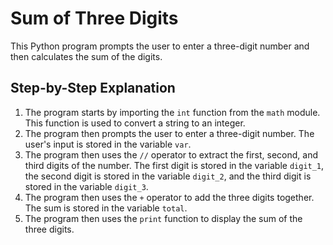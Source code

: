 # Sum of Three Digits

This Python program prompts the user to enter a three-digit number and then calculates the sum of the digits.

## Step-by-Step Explanation

1. The program starts by importing the `int` function from the `math` module. This function is used to convert a string to an integer.
2. The program then prompts the user to enter a three-digit number. The user's input is stored in the variable `var`.
3. The program then uses the `//` operator to extract the first, second, and third digits of the number. The first digit is stored in the variable `digit_1`, the second digit is stored in the variable `digit_2`, and the third digit is stored in the variable `digit_3`.
4. The program then uses the `+` operator to add the three digits together. The sum is stored in the variable `total`.
5. The program then uses the `print` function to display the sum of the three digits.